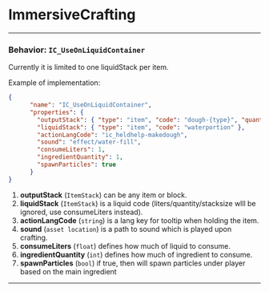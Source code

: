 # ImmersiveCrafting
---
### Behavior: `IC_UseOnLiquidContainer`
Currently it is limited to one liquidStack per item.

Example of implementation:
```json
{
      "name": "IC_UseOnLiquidContainer",
      "properties": {
        "outputStack": { "type": "item", "code": "dough-{type}", "quantity": 1 },
        "liquidStack": { "type": "item", "code": "waterportion" },
        "actionLangCode": "ic_heldhelp-makedough",
        "sound": "effect/water-fill",
        "consumeLiters": 1,
        "ingredientQuantity": 1,
        "spawnParticles": true
      }
}
```
1. **outputStack** (`ItemStack`) can be any item or block.
2. **liquidStack** (`ItemStack`) is a liquid code (liters/quantity/stacksize wlll be ignored, use consumeLiters instead).
3. **actionLangCode** (`string`) is a lang key for tooltip when holding the item.
4. **sound** (`asset location`) is a path to sound which is played upon crafting.
5. **consumeLiters** (`float`) defines how much of liquid to consume.
6. **ingredientQuantity** (`int`) defines how much of ingredient to consume.
7. **spawnParticles** (`bool`) if true, then will spawn particles under player based on the main ingredient
----